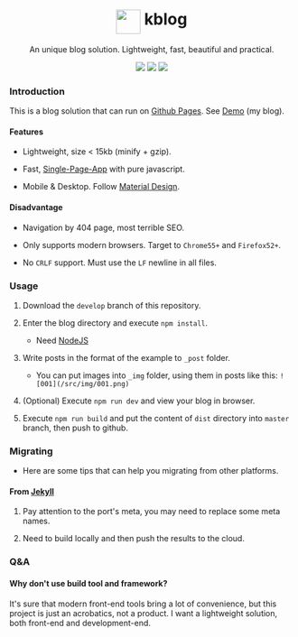 <h1 align="center">
<img height="43" align="top" src="https://kkocdko.github.io/favicon.svg">
kblog
</h1>
<p align="center">
An unique blog solution. Lightweight, fast, beautiful and practical.
</p>
<p align="center">
<img src="https://img.shields.io/github/languages/code-size/kkocdko/kkocdko.github.io.svg?style=flat-square&color=4caf50">
<img src="https://img.shields.io/badge/code_style-standard-brightgreen.svg?style=flat-square&color=4caf50">
<img src="https://img.shields.io/github/license/kkocdko/kkocdko.github.io.svg?style=flat-square&color=4caf50">
</p>

### Introduction

This is a blog solution that can run on [Github Pages](https://pages.github.com). See [Demo](https://kkocdko.github.io) (my blog).

#### Features

* Lightweight, size < 15kb (minify + gzip).

* Fast, [Single-Page-App](https://en.wikipedia.org/wiki/Single-page_application) with pure javascript.

* Mobile & Desktop. Follow [Material Design](https://www.material.io).

#### Disadvantage

* Navigation by 404 page, most terrible SEO.

* Only supports modern browsers. Target to `Chrome55+` and `Firefox52+`.

* No `CRLF` support. Must use the `LF` newline in all files.

### Usage

1. Download the `develop` branch of this repository.

2. Enter the blog directory and execute `npm install`.
    * Need [NodeJS](https://nodejs.org)

3. Write posts in the format of the example to `_post` folder.
    * You can put images into `_img` folder, using them in posts like this: `![001](/src/img/001.png)`

4. (Optional) Execute `npm run dev` and view your blog in browser.

5. Execute `npm run build` and put the content of `dist` directory into `master` branch, then push to github.

### Migrating

* Here are some tips that can help you migrating from other platforms.

#### From [Jekyll](https://jekyllrb.com)

1. Pay attention to the port's meta, you may need to replace some meta names.

2. Need to build locally and then push the results to the cloud.

### Q&A

#### Why don't use build tool and framework?

It's sure that modern front-end tools bring a lot of convenience, but this project is just an acrobatics, not a product. I want a lightweight solution, both front-end and development-end.
